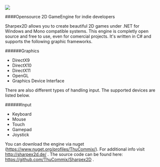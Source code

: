 <img src="https://www.codeplex.com/Download?ProjectName=sharpex2d&DownloadId=879927"/>


####Opensource 2D GameEngine for indie developers


Sharpex2D allows you to create beautiful 2D games under .NET for Windows and Mono compatible systems. This engine is completly open source and free to use, even for comercial projects. It's written in C# and supports the following graphic frameworks.

######Graphics
* DirectX9
* DirectX10
* DirectX11
* OpenGL
* Graphics Device Interface

There are also different types of handling input. The supported devices are listed below.

######Input
* Keyboard
* Mouse
* Touch
* Gamepad
* Joystick

You can download the engine via nuget (https://www.nuget.org/profiles/ThuCommix/). For additional info visit http://sharpex2d.de/ . The source code can be found here: https://github.com/ThuCommix/Sharpex2D .
